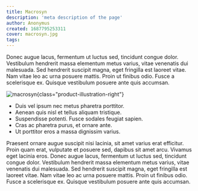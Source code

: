 ```yaml
---
title: Macrosyn
description: 'meta description of the page'
author: Anonymus
created: 1687795253311
cover: macrosyn.jpg
tags:
---
```


Donec augue lacus, fermentum ut luctus sed, tincidunt congue dolor. Vestibulum hendrerit massa elementum metus varius, vitae venenatis dui malesuada. Sed hendrerit suscipit magna, eget fringilla est laoreet vitae. Nam vitae leo ac urna posuere mattis. Proin ut finibus odio. Fusce a scelerisque ex. Quisque vestibulum posuere ante quis accumsan.

<!-- more -->

![macrosyn](/images/products/macrosyn.jpg){class="product-illustration-right"}

- Duis vel ipsum nec metus pharetra porttitor. 
- Aenean quis nisl et tellus aliquam tristique. 
- Suspendisse potenti. Fusce sodales feugiat sapien. 
- Cras ac pharetra purus, et ornare ante. 
- Ut porttitor eros a massa dignissim varius. 

Praesent ornare augue suscipit nisi lacinia, sit amet varius erat efficitur. Proin quam erat, vulputate et posuere sed, dapibus sit amet arcu. Vivamus eget lacinia eros. Donec augue lacus, fermentum ut luctus sed, tincidunt congue dolor. Vestibulum hendrerit massa elementum metus varius, vitae venenatis dui malesuada. Sed hendrerit suscipit magna, eget fringilla est laoreet vitae. Nam vitae leo ac urna posuere mattis. Proin ut finibus odio. Fusce a scelerisque ex. Quisque vestibulum posuere ante quis accumsan.